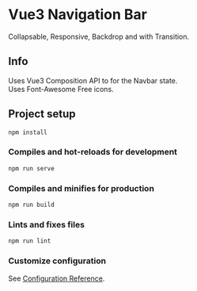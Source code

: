 # Vue3 Navigation Bar

Collapsable, Responsive, Backdrop and with Transition.

## Info

Uses Vue3 Composition API to for the Navbar state.<br/>
Uses Font-Awesome Free icons.
<br/>

## Project setup

```
npm install
```

### Compiles and hot-reloads for development

```
npm run serve
```

### Compiles and minifies for production

```
npm run build
```

### Lints and fixes files

```
npm run lint
```

### Customize configuration

See [Configuration Reference](https://cli.vuejs.org/config/).
